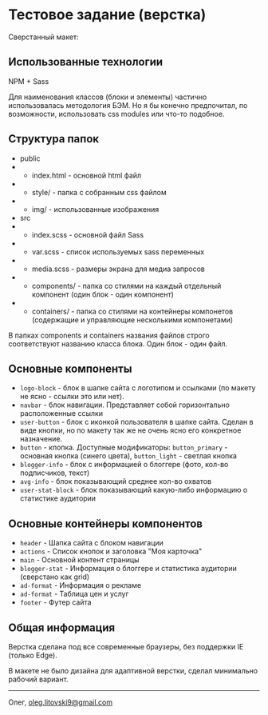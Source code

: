 # Тестовое задание (верстка)

Сверстанный макет: 

## Использованные технологии
NPM + Sass

Для наименования классов (блоки и элементы) частично использовалась методология БЭМ. Но я бы конечно предпочитал, по возможности, использовать css modules или что-то подобное.

## Структура папок

- public
- - index.html - основной html файл
- - style/ - папка с собранным css файлом
- - img/ - использованные изображения
- src
- - index.scss - основной файл Sass
- - var.scss - список используемых sass переменных
- - media.scss - размеры экрана для медиа запросов
- - components/ - папка со стилями на каждый отдельный компонент (один блок - один компонент)
- - containers/ - папка со стилями на контейнеры компонетов (содержащие и управляющие несколькими компонетами)

В папках components и containers названия файлов строго соответствуют названию класса блока. Один блок - один файл.

## Основные компоненты

* `logo-block` - блок в шапке сайта с логотипом и ссылками (по макету не ясно - ссылки это или нет).
* `navbar` - блок навигации. Представляет собой горизонтально расположенные ссылки
* `user-button` - блок с иконкой пользователя в шапке сайта. Сделан в виде кнопки, но по макету так же не очень ясно его конкретное назначение.
* `button` - кпопка. Доступные модификаторы: `button_primary` - основная кнопка (синего цвета), `button_light` - светлая кнопка
* `blogger-info` - блок с информацией о блоггере (фото, кол-во подписчиков, текст)
* `avg-info` - блок показывающий среднее кол-во охватов
* `user-stat-block` - блок показывающий какую-либо информацию о статистике аудитории

## Основные контейнеры компонентов
* `header` - Шапка сайта с блоком навигации
* `actions` - Список кнопок и заголовка "Моя карточка"
* `main` - Основной контент страницы
* `blogger-stat` - Информация о блоггере и статистика аудитории (сверстано как grid)
* `ad-format` - Информация о рекламе
* `ad-format` - Таблица цен и услуг
* `footer` - Футер сайта

## Общая информация
Верстка сделана под все современные браузеры, без поддержки IE (только Edge).

В макете не было дизайна для адаптивной верстки, сделал минимально рабочий вариант.

___

Олег,
oleg.litovski9@gmail.com